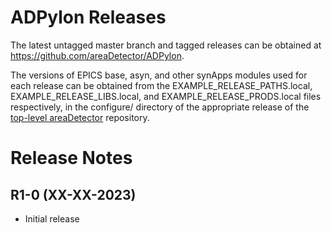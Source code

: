 ADPylon Releases
================

The latest untagged master branch and tagged releases can be obtained at
https://github.com/areaDetector/ADPylon.

The versions of EPICS base, asyn, and other synApps modules used for each release can be obtained from 
the EXAMPLE_RELEASE_PATHS.local, EXAMPLE_RELEASE_LIBS.local, and EXAMPLE_RELEASE_PRODS.local
files respectively, in the configure/ directory of the appropriate release of the 
[top-level areaDetector](https://github.com/areaDetector/areaDetector) repository.


Release Notes
=============
R1-0 (XX-XX-2023)
----
* Initial release

